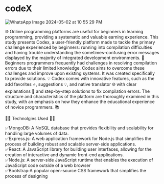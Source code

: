 # codeX

![WhatsApp Image 2024-05-02 at 10 55 29 PM](https://github.com/itsforouts/codeX/assets/103739510/612301de-1086-4b1c-a998-66fe459c2a7e)


🌐 Online programming platforms are useful for beginners in learning programming, providing a systematic and valuable earning experience. This study presents Codex, a user-friendly platform made to tackle the primary challenge experienced by beginners: running into compilation difficulties and having trouble understanding the sometimes-confusing error messages displayed by the majority of integrated development environments. 🚀 Beginners programmers frequently had challenges in resolving compilation errors due to their limited knowledge. Codex aims to overcome these challenges and improve upon existing systems. It was created specifically to provide solutions. 💡 Codex comes with innovative features, such as the add favorites ⭐, suggestions 💡, and native translator 🌐 with clear explanations 📝 and step-by-step solutions to fix compilation errors. The structure and characteristics of the platform are thoroughly examined in this study, with an emphasis on how they enhance the educational experience of novice programmers. 📚

🚀🚀 Technolgies Used 🚀🚀

✅MongoDB: A NoSQL database that provides flexibility and scalability for handling large volumes of data. <br>
✅Express.js: A web application framework for Node.js that simplifies the process of building robust and scalable server-side applications.<br>
✅React: A JavaScript library for building user interfaces, allowing for the creation of interactive and dynamic front-end applications.<br>
✅Node.js: A server-side JavaScript runtime that enables the execution of JavaScript code outside of a web browser<br>
✅Bootstrap:A popular open-source CSS framework that simplifies the process of designing<br>
